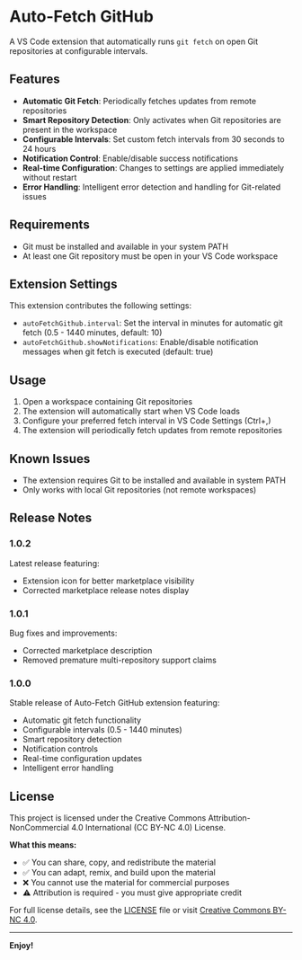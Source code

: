 # Auto-Fetch GitHub

A VS Code extension that automatically runs `git fetch` on open Git repositories at configurable intervals.

## Features

- **Automatic Git Fetch**: Periodically fetches updates from remote repositories
- **Smart Repository Detection**: Only activates when Git repositories are present in the workspace
- **Configurable Intervals**: Set custom fetch intervals from 30 seconds to 24 hours
- **Notification Control**: Enable/disable success notifications
- **Real-time Configuration**: Changes to settings are applied immediately without restart
- **Error Handling**: Intelligent error detection and handling for Git-related issues

## Requirements

- Git must be installed and available in your system PATH
- At least one Git repository must be open in your VS Code workspace

## Extension Settings

This extension contributes the following settings:

* `autoFetchGithub.interval`: Set the interval in minutes for automatic git fetch (0.5 - 1440 minutes, default: 10)
* `autoFetchGithub.showNotifications`: Enable/disable notification messages when git fetch is executed (default: true)

## Usage

1. Open a workspace containing Git repositories
2. The extension will automatically start when VS Code loads
3. Configure your preferred fetch interval in VS Code Settings (Ctrl+,)
4. The extension will periodically fetch updates from remote repositories

## Known Issues

- The extension requires Git to be installed and available in system PATH
- Only works with local Git repositories (not remote workspaces)

## Release Notes

### 1.0.2

Latest release featuring:
- Extension icon for better marketplace visibility
- Corrected marketplace release notes display

### 1.0.1

Bug fixes and improvements:
- Corrected marketplace description
- Removed premature multi-repository support claims

### 1.0.0

Stable release of Auto-Fetch GitHub extension featuring:
- Automatic git fetch functionality
- Configurable intervals (0.5 - 1440 minutes)
- Smart repository detection
- Notification controls
- Real-time configuration updates
- Intelligent error handling

## License

This project is licensed under the Creative Commons Attribution-NonCommercial 4.0 International (CC BY-NC 4.0) License.

**What this means:**
- ✅ You can share, copy, and redistribute the material
- ✅ You can adapt, remix, and build upon the material
- ❌ You cannot use the material for commercial purposes
- ⚠️ Attribution is required - you must give appropriate credit

For full license details, see the [LICENSE](LICENSE) file or visit [Creative Commons BY-NC 4.0](https://creativecommons.org/licenses/by-nc/4.0/).

---

**Enjoy!**
